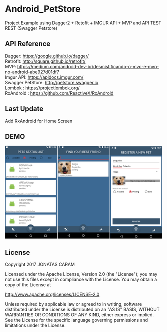 # Android_PetStore
Project Example using Dagger2 + Retofit + IMGUR API + MVP and API TEST REST (Swagger Petstore)

## API Reference
Dagger: https://google.github.io/dagger/ <br />
Retrofit: http://square.github.io/retrofit/ <br />
MVP: https://medium.com/android-dev-br/desmistificando-o-mvc-e-mvp-no-android-abe927d01df7 <br />
Imgur API: https://apidocs.imgur.com/ <br />
Swagger PetStore: http://petstore.swagger.io <br />
Lombok : https://projectlombok.org/ <br />
RxAndroid : https://github.com/ReactiveX/RxAndroid  <br />

## Last Update
Add RxAndroid for Home Screen

## DEMO
![Alt text](https://github.com/JDSCaram/Android_PetStore/blob/master/screenshots/example.png "App")



## License
Copyright 2017 JONATAS CARAM 

Licensed under the Apache License, Version 2.0 (the "License");
you may not use this files except in compliance with the License.
You may obtain a copy of the License at

http://www.apache.org/licenses/LICENSE-2.0

Unless required by applicable law or agreed to in writing, software
distributed under the License is distributed on an "AS IS" BASIS,
WITHOUT WARRANTIES OR CONDITIONS OF ANY KIND, either express
or implied. See the License for the specific language governing
permissions and limitations under the License.
